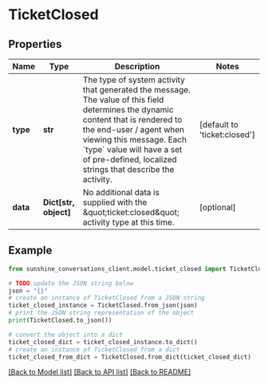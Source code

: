 # TicketClosed


## Properties

Name | Type | Description | Notes
------------ | ------------- | ------------- | -------------
**type** | **str** | The type of system activity that generated the message. The value of this field determines the dynamic content that is rendered to the end-user / agent when viewing this message. Each &#x60;type&#x60; value will have a set of pre-defined, localized strings that describe the activity. | [default to 'ticket:closed']
**data** | **Dict[str, object]** | No additional data is supplied with the \&quot;ticket:closed\&quot; activity type at this time. | [optional] 

## Example

```python
from sunshine_conversations_client.model.ticket_closed import TicketClosed

# TODO update the JSON string below
json = "{}"
# create an instance of TicketClosed from a JSON string
ticket_closed_instance = TicketClosed.from_json(json)
# print the JSON string representation of the object
print(TicketClosed.to_json())

# convert the object into a dict
ticket_closed_dict = ticket_closed_instance.to_dict()
# create an instance of TicketClosed from a dict
ticket_closed_from_dict = TicketClosed.from_dict(ticket_closed_dict)
```
[[Back to Model list]](../README.md#documentation-for-models) [[Back to API list]](../README.md#documentation-for-api-endpoints) [[Back to README]](../README.md)


